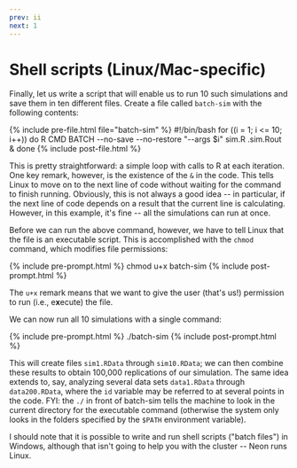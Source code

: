 ```yaml
---
prev: ii
next: 1
---
```


# Shell scripts (Linux/Mac-specific)

Finally, let us write a script that will enable us to run 10 such simulations and save them in ten different files.  Create a file called `batch-sim` with the following contents:

{% include pre-file.html file="batch-sim" %}
#!/bin/bash
for ((i = 1; i <= 10; i++))
do
  R CMD BATCH --no-save --no-restore "--args $i" sim.R .sim.Rout &
done
{% include post-file.html %}

This is pretty straightforward: a simple loop with calls to R at each iteration.  One key remark, however, is the existence of the `&` in the code.  This tells Linux to move on to the next line of code without waiting for the command to finish running.  Obviously, this is not always a good idea -- in particular, if the next line of code depends on a result that the current line is calculating.  However, in this example, it's fine -- all the simulations can run at once.

Before we can run the above command, however, we have to tell Linux that the file is an executable script.  This is accomplished with the `chmod` command, which modifies file permissions:

{% include pre-prompt.html %}
chmod u+x batch-sim
{% include post-prompt.html %}

The `u+x` remark means that we want to give the user (that's us!) permission to run (i.e., e**x**ecute) the file.

We can now run all 10 simulations with a single command:

{% include pre-prompt.html %}
./batch-sim
{% include post-prompt.html %}

This will create files `sim1.RData` through `sim10.RData`; we can then combine these results to obtain 100,000 replications of our simulation.  The same idea extends to, say, analyzing several data sets `data1.RData` through `data200.RData`, where the `id` variable may be referred to at several points in the code.  FYI: the `./` in front of batch-sim tells the machine to look in the current directory for the executable command (otherwise the system only looks in the folders specified by the `$PATH` environment variable).

I should note that it is possible to write and run shell scripts ("batch files") in Windows, although that isn't going to help you with the cluster -- Neon runs Linux.
